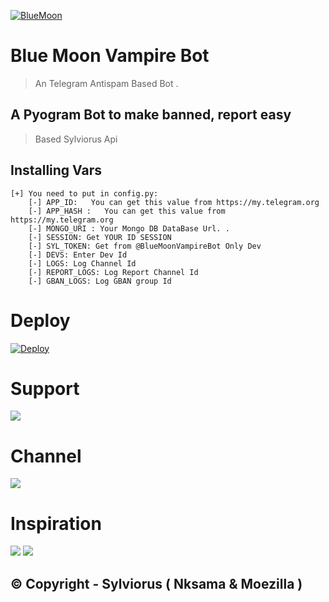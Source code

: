 [![BlueMoon](https://telegra.ph/file/0daea386ad7d907d78f61.jpg "BlueMoon")](https://github.com/sylviorus/bluemoonvampire "BlueMoon")


# Blue Moon Vampire Bot
> An Telegram Antispam Based Bot .

## A Pyogram Bot to make banned, report easy 
> Based Sylviorus Api

## Installing Vars 
```
[+] You need to put in config.py:
    [-] APP_ID:   You can get this value from https://my.telegram.org
    [-] APP_HASH :   You can get this value from https://my.telegram.org
    [-] MONGO_URI : Your Mongo DB DataBase Url. .
    [-] SESSION: Get YOUR ID SESSION
    [-] SYL_TOKEN: Get from @BlueMoonVampireBot Only Dev
    [-] DEVS: Enter Dev Id
    [-] LOGS: Log Channel Id
    [-] REPORT_LOGS: Log Report Channel Id
    [-] GBAN_LOGS: Log GBAN group Id
```

# Deploy 
[![Deploy](https://www.herokucdn.com/deploy/button.svg)](https://heroku.com/deploy?template=https://github.com/sylviorus/BlueMoonVampireBot.git)

# Support
<a href="https://t.me/Sylviorus_support"><img src="https://img.shields.io/badge/Join-Telegram%20Channel-red.svg?logo=Telegram"></a>

# Channel
<a href="https://t.me/SylviorusSystems"><img src="https://img.shields.io/badge/Join-Telegram%20Group-blue.svg?logo=telegram"></a>

# Inspiration 
<a href="https://github.com/MinistryOfWelfare"><img src="https://img.shields.io/badge/SibylSystem-red.svg?logo=Github"></a>
<a href="https://github.com/SpamWatch"><img src="https://img.shields.io/badge/SpamWatch-red.svg?logo=Github"></a>

## © Copyright - Sylviorus ( Nksama & Moezilla )
